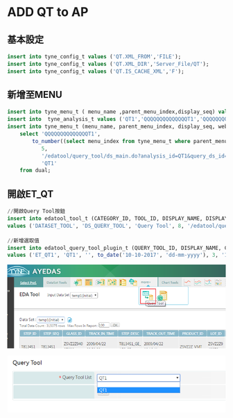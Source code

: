 # ADD QT to AP

## 基本設定

```sql
insert into tyne_config_t values ('QT.XML_FROM','FILE');  
insert into tyne_config_t values ('QT.XML_DIR','Server_File/QT');  
insert into tyne_config_t values ('QT.IS_CACHE_XML','F');
```

## 新增至MENU

```sql
insert into tyne_menu_t ( menu_name ,parent_menu_index,display_seq) values ('QT',0,1);
insert into  tyne_analysis_t values ('QT1','QQQQQQQQQQQQQQT1','QQQQQQQQQQQQQQT1','QT',null);
insert into tyne_menu_t (menu_name, parent_menu_index, display_seq, web_ui_cmd, analysis_id)
    select 'QQQQQQQQQQQQQQT1',
       	to_number((select menu_index from tyne_menu_t where parent_menu_index = 0 and menu_name = 'QT')) ver,
           5,
           '/edatool/query_tool/ds_main.do?analysis_id=QT1&query_ds_id=QT1',
           'QT1'
    from dual;
```

## 開啟ET\_QT

```sql
//開啟Query Tool按鈕
insert into edatool_tool_t (CATEGORY_ID, TOOL_ID, DISPLAY_NAME, DISPLAY_SEQ, WEB_UI_CMD, ICON_PATHNAME_REL)
values ('DATASET_TOOL', 'DS_QUERY_TOOL', 'Query Tool', 8, '/edatool/query_tool/main.do', '/edatool3/images/ET_Query_tool.svg');

//新增選取值
insert into edatool_query_tool_plugin_t (QUERY_TOOL_ID, DISPLAY_NAME, CRITERIA_XML, UPDATE_TIME, DISPLAY_SEQ, PLUGIN_DB_ID, QUERY_TOOL_TYPE)
values ('ET_QT1', 'QT1', '', to_date('10-10-2017', 'dd-mm-yyyy'), 3, '1', 'ET_QUERY_TOOL');
```

![&#x958B;&#x555F;Query Tool&#x6309;&#x9215;](../.gitbook/assets/image-2.png)

![&#x9032;&#x5165;QT&#x5F8C;, &#x63D0;&#x4F9B;&#x9078;&#x53D6;&#x756B;&#x9762;](../.gitbook/assets/image-3.png)



